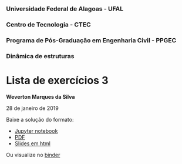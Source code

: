 
### Universidade Federal de Alagoas - UFAL

### Centro de Tecnologia - CTEC

### Programa de Pós-Graduação em Engenharia Civil - PPGEC

### Dinâmica de estruturas

# Lista de exercícios 3

**Weverton Marques da Silva**

28 de janeiro de 2019

Baixe a solução do formato:
  - [Jupyter notebook](Lista_de_exercícios-3.ipynb)
  - [PDF](Lista_de_exercícios-3.pdf)
  - [Slides em html](Lista_de_exercícios_3.slides.html)
 
Ou visualize no [binder](sdasdzd_fasd)
